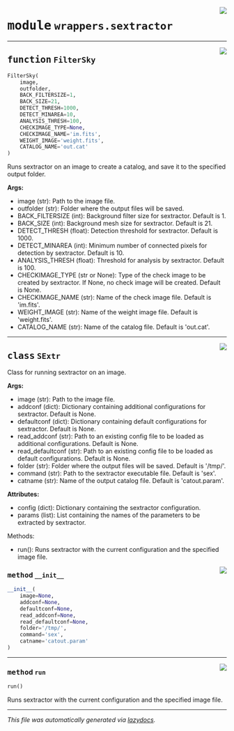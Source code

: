 <!-- markdownlint-disable -->

<a href="https://github.com/Schwarzam/MAR/blob/master/mar/mar/wrappers/sextractor.py#L0"><img align="right" style="float:right;" src="https://img.shields.io/badge/-source-cccccc?style=flat-square"></a>

# <kbd>module</kbd> `wrappers.sextractor`





---

<a href="https://github.com/Schwarzam/MAR/blob/master/mar/mar/wrappers/sextractor.py#L163"><img align="right" style="float:right;" src="https://img.shields.io/badge/-source-cccccc?style=flat-square"></a>

## <kbd>function</kbd> `FilterSky`

```python
FilterSky(
    image,
    outfolder,
    BACK_FILTERSIZE=1,
    BACK_SIZE=21,
    DETECT_THRESH=1000,
    DETECT_MINAREA=10,
    ANALYSIS_THRESH=100,
    CHECKIMAGE_TYPE=None,
    CHECKIMAGE_NAME='im.fits',
    WEIGHT_IMAGE='weight.fits',
    CATALOG_NAME='out.cat'
)
```

Runs sextractor on an image to create a catalog, and save it to the specified output folder. 



**Args:**
 
- image (str): Path to the image file. 
- outfolder (str): Folder where the output files will be saved. 
- BACK_FILTERSIZE (int): Background filter size for sextractor. Default is 1. 
- BACK_SIZE (int): Background mesh size for sextractor. Default is 21. 
- DETECT_THRESH (float): Detection threshold for sextractor. Default is 1000. 
- DETECT_MINAREA (int): Minimum number of connected pixels for detection by sextractor. Default is 10. 
- ANALYSIS_THRESH (float): Threshold for analysis by sextractor. Default is 100. 
- CHECKIMAGE_TYPE (str or None): Type of the check image to be created by sextractor. If None, no check image will be created. Default is None. 
- CHECKIMAGE_NAME (str): Name of the check image file. Default is 'im.fits'. 
- WEIGHT_IMAGE (str): Name of the weight image file. Default is 'weight.fits'. 
- CATALOG_NAME (str): Name of the catalog file. Default is 'out.cat'. 


---

<a href="https://github.com/Schwarzam/MAR/blob/master/mar/mar/wrappers/sextractor.py#L11"><img align="right" style="float:right;" src="https://img.shields.io/badge/-source-cccccc?style=flat-square"></a>

## <kbd>class</kbd> `SExtr`
Class for running sextractor on an image. 



**Args:**
 
- image (str): Path to the image file. 
- addconf (dict): Dictionary containing additional configurations for sextractor. Default is None. 
- defaultconf (dict): Dictionary containing default configurations for sextractor. Default is None. 
- read_addconf (str): Path to an existing config file to be loaded as additional configurations. Default is None. 
- read_defaultconf (str): Path to an existing config file to be loaded as default configurations. Default is None. 
- folder (str): Folder where the output files will be saved. Default is '/tmp/'. 
- command (str): Path to the sextractor executable file. Default is 'sex'. 
- catname (str): Name of the output catalog file. Default is 'catout.param'. 



**Attributes:**
 
- config (dict): Dictionary containing the sextractor configuration. 
- params (list): List containing the names of the parameters to be extracted by sextractor. 

Methods: 
- run(): Runs sextractor with the current configuration and the specified image file. 

<a href="https://github.com/Schwarzam/MAR/blob/master/mar/mar/wrappers/sextractor.py#L33"><img align="right" style="float:right;" src="https://img.shields.io/badge/-source-cccccc?style=flat-square"></a>

### <kbd>method</kbd> `__init__`

```python
__init__(
    image=None,
    addconf=None,
    defaultconf=None,
    read_addconf=None,
    read_defaultconf=None,
    folder='/tmp/',
    command='sex',
    catname='catout.param'
)
```








---

<a href="https://github.com/Schwarzam/MAR/blob/master/mar/mar/wrappers/sextractor.py#L144"><img align="right" style="float:right;" src="https://img.shields.io/badge/-source-cccccc?style=flat-square"></a>

### <kbd>method</kbd> `run`

```python
run()
```

Runs sextractor with the current configuration and the specified image file.  






---

_This file was automatically generated via [lazydocs](https://github.com/ml-tooling/lazydocs)._
